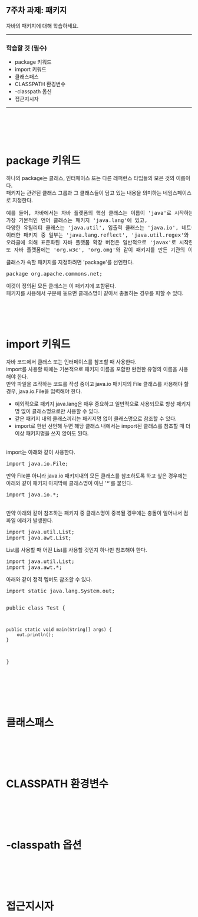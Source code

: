 <br/>

## 7주차 과제: 패키지  
자바의 패키지에 대해 학습하세요.
*** 
### 학습할 것 (필수)
- package 키워드
- import 키워드
- 클래스패스
- CLASSPATH 환경변수
- -classpath 옵션
- 접근지시자
***
<br/><br/><br/><br/>

# package 키워드
하나의 package는 클래스, 인터페이스 또는 다른 레퍼런스 타입들의 모은 것의 이름이다. <br/>
패키지는 관련된 클래스 그룹과 그 클래스들이 담고 있는 내용을 의미하는 네임스페이스로 지정한다.<br/>
<pre>
예를 들어, 자바에서는 자바 플랫폼의 핵심 클래스는 이름이 'java'로 시작하는 패키지에 있다.
가장 기본적인 언어 클래스는 패키지 'java.lang'에 있고,
다양한 유틸리티 클래스는 'java.util', 입출력 클래스는 'java.io', 네트워킹 클래스는 'java.net'에 있다. 
이러한 패키지 중 일부는 'java.lang.reflect', 'java.util.regex'와 같이 하위 패키지를 포함한다.
오라클에 의해 표준화된 자바 플랫폼 확장 버전은 일반적으로 'javax'로 시작한다.
또 자바 플랫폼에는 'org.w3c', 'org.omg'와 같이 패키지를 만든 기관의 이름을 따서 지어진 패키지도 있다.
</pre>
클래스가 속할 패키지를 지정하려면 'package'를 선언한다.
<pre>
package org.apache.commons.net;
</pre>
이것이 정의된 모든 클래스는 이 패키지에 포함된다. <br/>
패키지를 사용해서 구분해 놓으면 클래스명이 같아서 충돌하는 경우를 피할 수 있다. <br/>
<br/><br/><br/><br/>

# import 키워드
자바 코드에서 클래스 또는 인터페이스를 참조할 때 사용한다.<br/>
import를 사용할 때에는 기본적으로 패키지 이름을 포함한 완전한 유형의 이름을 사용해야 한다. <br/>
만약 파일을 조작하는 코드를 작성 중이고 java.io 패키지의 File 클래스를 사용해야 할 경우, java.io.File을 입력해야 한다. <br/>
- 예외적으로 패키지 java.lang은 매우 중요하고 일반적으로 사용되므로 항상 패키지명 없이 클래스명으로만 사용할 수 있다.<br/>
- 같은 패키지 내의 클래스끼리는 패키지명 없이 클래스명으로 참조할 수 있다. <br/>
- import로 한번 선언해 두면 해당 클래스 내에서는 import된 클래스를 참조할 때 더이상 패키지명을 쓰지 않아도 된다.<br/>
<br/>
import는 아래와 같이 사용한다.
<pre>
import java.io.File;
</pre>
만약 File뿐 아니라 java.io 패키지내의 모든 클래스를 참조하도록 하고 싶은 경우에는<br/>
아래와 같이 패키지 마지막에 클래스명이 아닌 '*'를 붙인다.<br/>
<pre>
import java.io.*;
</pre>
<br/>
만약 아래와 같이 참조하는 패키지 중 클래스명이 중복될 경우에는 충돌이 일어나서 컴파일 에러가 발생한다. <br/>
<pre>
import java.util.List;
import java.awt.List;
</pre>
List를 사용할 때 어떤 List를 사용할 것인지 하나만 참조해야 한다.
<pre>
import java.util.List;
import java.awt.*;
</pre>
아래와 같이 정적 멤버도 참조할 수 있다.
<pre>
import static java.lang.System.out;

public class Test {

    public static void main(String[] args) {
        out.println();
    }

}
</pre>
<br/><br/><br/><br/>

# 클래스패스
<br/><br/><br/><br/>

# CLASSPATH 환경변수
<br/><br/><br/><br/>

# -classpath 옵션
<br/><br/><br/><br/>

# 접근지시자
<br/><br/><br/><br/>

